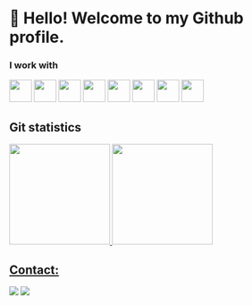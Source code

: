 # 👋 Hello! Welcome to my Github profile.
### I work with
<img src="https://cdn.jsdelivr.net/gh/devicons/devicon/icons/git/git-original.svg" height="40" width="40"/> <img src="https://cdn.jsdelivr.net/gh/devicons/devicon/icons/vuejs/vuejs-original.svg" height="40" width="40"/> <img src="https://cdn.jsdelivr.net/gh/devicons/devicon/icons/react/react-original.svg" height="40" width="40"/> <img src="https://cdn.jsdelivr.net/gh/devicons/devicon/icons/mongodb/mongodb-original-wordmark.svg" height="40" width="40"/> <img src="https://cdn.jsdelivr.net/gh/devicons/devicon/icons/nodejs/nodejs-original-wordmark.svg" height="40" width="40"/> <img src="https://cdn.jsdelivr.net/gh/devicons/devicon/icons/html5/html5-original.svg" height="40" width="40"/> <img src="https://cdn.jsdelivr.net/gh/devicons/devicon/icons/css3/css3-original.svg" height="40" width="40"/> <img src="https://cdn.jsdelivr.net/gh/devicons/devicon/icons/sass/sass-original.svg" height="40" width="40"/>

## Git statistics
<div>
<a href="https://github.com/ray-sales-labs">
<img height="180em" src="https://github-readme-stats.vercel.app/api/top-langs/?username=ray-sales-labs&layout=compact&langs_count=7&theme=dracula"/>
<img height="180em" src="https://github-readme-stats.vercel.app/api?username=ray-sales-labs&show_icons=true&theme=dracula&include_all_commits=true&count_private=true"/>
</div>

## Contact:
<div>
<a href = "mailto:rayssassales@outlook.com"><img src="https://img.shields.io/badge/Gmail-D14836?style=for-the-badge&logo=outlook&logoColor=white" target="_blank"></a>
<a href="https://www.linkedin.com/in/ray-sales-200699" target="_blank"><img src="https://img.shields.io/badge/-LinkedIn-%230077B5?style=for-the-badge&logo=linkedin&logoColor=white" target="_blank"></a>
</div>
